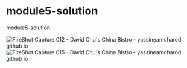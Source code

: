 # module5-solution
module5-solution

![FireShot Capture 012 - David Chu's China Bistro - yassineamcharod github io](https://user-images.githubusercontent.com/48087450/105965652-fb6ae100-6083-11eb-8a8c-01a7096ab522.png)
![FireShot Capture 015 - David Chu's China Bistro - yassineamcharod github io](https://user-images.githubusercontent.com/48087450/105965669-002f9500-6084-11eb-825d-9216ffe4770a.png)
